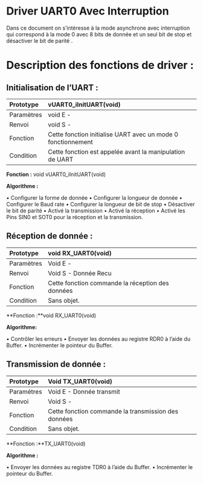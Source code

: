 # Driver UART0 Avec Interruption #

Dans ce document on s’intéresse à la mode asynchrone avec interruption qui correspond à la mode 0 avec 8 bits de donnée et un seul bit de stop et désactiver le bit de parité .



# Description des fonctions de driver : #

## Initialisation de l’UART : ##


|Prototype|  vUART0\_iInitUART(void)|
|:--------|:------------------------|
|Paramètres|  void E  -              |
|Renvoi   |  void  S  -             |
|Fonction |  Cette fonction initialise UART avec un mode 0 fonctionnement|
|Condition|  Cette fonction est appelée avant la manipulation de UART|

**Fonction :** void vUART0\_iInitUART(void)

**Algorithme :**

•  Configurer la forme de donnée
•  Configurer la longueur de donnée
•  Configurer le Baud rate
•  Configurer la longueur de bit de stop
•  Désactiver le bit de parité
•  Activé la transmission
•  Activé la réception
•  Activé les Pins SIN0 et SOT0 pour la réception et la transmission.


## Réception de donnée : ##


|Prototype|  void RX\_UART0(void)|
|:--------|:---------------------|
|Paramètres|  Void  E     -       |
|Renvoi   |  Void  S  - Donnée Recu|
|Fonction |  Cette fonction commande la réception des données|
|Condition|  Sans objet.         |
**Fonction :**void RX\_UART0(void)

**Algorithme:**

•	Contrôler les erreurs
•	Envoyer les données au registre RDR0 à l’aide du Buffer.
•	Incrémenter le pointeur du Buffer.



## Transmission de donnée : ##


|Prototype|  Void TX\_UART0(void)|
|:--------|:---------------------|
|Paramétres|  Void  E  - Donnée transmit|
|Renvoi   |  Void  S  -          |
|Fonction |  Cette fonction commande la transmission des données|
|Condition|  Sans objet.         |
**Fonction :**TX\_UART0(void)

**Algorithme :**

•	Envoyer les données au registre TDR0 à l’aide du Buffer.
•	Incrémenter le pointeur du Buffer.